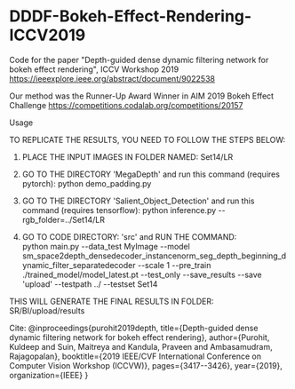 # DDDF-Bokeh-Effect-Rendering-ICCV2019
Code for the paper "Depth-guided dense dynamic filtering network for bokeh effect rendering", ICCV Workshop 2019
https://ieeexplore.ieee.org/abstract/document/9022538

Our method was the Runner-Up Award Winner in AIM 2019 Bokeh Effect Challenge
https://competitions.codalab.org/competitions/20157


Usage


TO REPLICATE THE RESULTS, YOU NEED TO FOLLOW THE STEPS BELOW:

1) PLACE THE INPUT IMAGES IN FOLDER NAMED: Set14/LR

2) GO TO THE DIRECTORY 'MegaDepth' and run this command (requires pytorch):
python demo_padding.py 

3) GO TO THE DIRECTORY 'Salient_Object_Detection' and run this command (requires tensorflow):
python inference.py --rgb_folder=../Set14/LR

4) GO TO CODE DIRECTORY: 'src' and  RUN THE COMMAND:  
python main.py --data_test MyImage --model sm_space2depth_densedecoder_instancenorm_seg_depth_beginning_dynamic_filter_separatedecoder --scale 1 --pre_train ./trained_model/model_latest.pt --test_only --save_results --save 'upload' --testpath ../ --testset Set14

THIS WILL GENERATE THE FINAL RESULTS IN FOLDER: SR/BI/upload/results

 


Cite:
@inproceedings{purohit2019depth,
  title={Depth-guided dense dynamic filtering network for bokeh effect rendering},
  author={Purohit, Kuldeep and Suin, Maitreya and Kandula, Praveen and Ambasamudram, Rajagopalan},
  booktitle={2019 IEEE/CVF International Conference on Computer Vision Workshop (ICCVW)},
  pages={3417--3426},
  year={2019},
  organization={IEEE}
}
